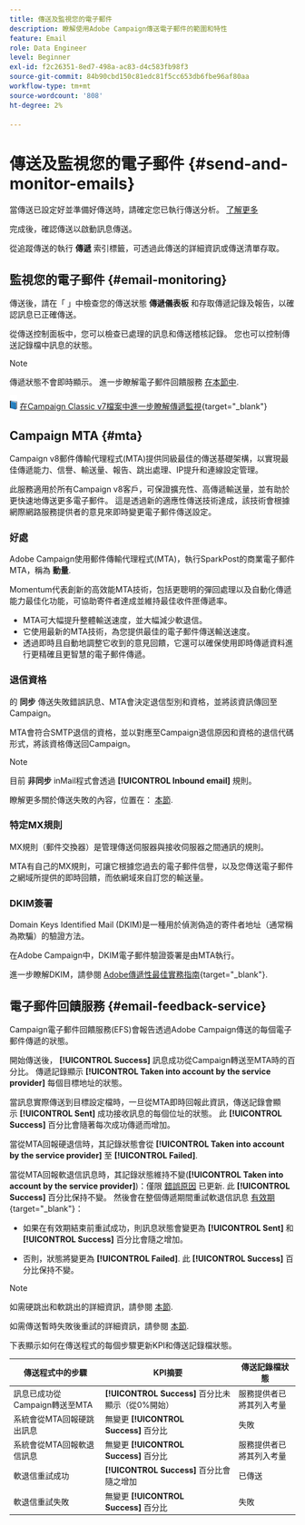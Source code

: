 ```yaml
---
title: 傳送及監視您的電子郵件
description: 瞭解使用Adobe Campaign傳送電子郵件的範圍和特性
feature: Email
role: Data Engineer
level: Beginner
exl-id: f2c26351-8ed7-498a-ac83-d4c583fb98f3
source-git-commit: 84b90cbd150c81edc81f5cc653db6fbe96af80aa
workflow-type: tm+mt
source-wordcount: '808'
ht-degree: 2%

---
```



# 傳送及監視您的電子郵件  {#send-and-monitor-emails}

當傳送已設定好並準備好傳送時，請確定您已執行傳送分析。 [了解更多](delivery-analysis.md)

完成後，確認傳送以啟動訊息傳送。

從追蹤傳送的執行 **傳遞** 索引標籤，可透過此傳送的詳細資訊或傳送清單存取。

## 監視您的電子郵件 {#email-monitoring}

傳送後，請在「 」中檢查您的傳送狀態 **傳遞儀表板** 和存取傳遞記錄及報告，以確認訊息已正確傳送。

從傳送控制面板中，您可以檢查已處理的訊息和傳送稽核記錄。 您也可以控制傳送記錄檔中訊息的狀態。

>[!NOTE]
>
>傳遞狀態不會即時顯示。 進一步瞭解電子郵件回饋服務 [在本節中](#email-feedback-service).


![](../assets/do-not-localize/book.png) [在Campaign Classic v7檔案中進一步瞭解傳遞監視](https://experienceleague.adobe.com/docs/campaign-classic/using/sending-messages/key-steps-when-creating-a-delivery/delivery-bestpractices/track-and-monitor.html){target="_blank"}

## Campaign MTA {#mta}

Campaign v8郵件傳輸代理程式(MTA)提供同級最佳的傳送基礎架構，以實現最佳傳遞能力、信譽、輸送量、報告、跳出處理、IP提升和連線設定管理。

此服務適用於所有Campaign v8客戶，可保證擴充性、高傳遞輸送量，並有助於更快速地傳送更多電子郵件。 這是透過新的適應性傳送技術達成，該技術會根據網際網路服務提供者的意見來即時變更電子郵件傳送設定。

### 好處

Adobe Campaign使用郵件傳輸代理程式(MTA)，執行SparkPost的商業電子郵件MTA，稱為 **動量**.

Momentum代表創新的高效能MTA技術，包括更聰明的彈回處理以及自動化傳遞能力最佳化功能，可協助寄件者達成並維持最佳收件匣傳遞率。

* MTA可大幅提升整體輸送速度，並大幅減少軟退信。
* 它使用最新的MTA技術，為您提供最佳的電子郵件傳送輸送速度。
* 透過即時且自動地調整它收到的意見回饋，它還可以確保使用即時傳遞資料進行更精確且更智慧的電子郵件傳遞。

### 退信資格

的 **同步** 傳送失敗錯誤訊息、MTA會決定退信型別和資格，並將該資訊傳回至Campaign。

MTA會符合SMTP退信的資格，並以對應至Campaign退信原因和資格的退信代碼形式，將該資格傳送回Campaign。

>[!NOTE]
>
>目前 **非同步** inMail程式會透過 **[!UICONTROL Inbound email]** 規則。

瞭解更多關於傳送失敗的內容，位置在： [本節](delivery-failures.md).


### 特定MX規則

MX規則（郵件交換器）是管理傳送伺服器與接收伺服器之間通訊的規則。

MTA有自己的MX規則，可讓它根據您過去的電子郵件信譽，以及您傳送電子郵件之網域所提供的即時回饋，而依網域來自訂您的輸送量。

### DKIM簽署

Domain Keys Identified Mail (DKIM)是一種用於偵測偽造的寄件者地址（通常稱為欺騙）的驗證方法。

在Adobe Campaign中，DKIM電子郵件驗證簽署是由MTA執行。

進一步瞭解DKIM，請參閱 [Adobe傳遞性最佳實務指南](https://experienceleague.adobe.com/docs/deliverability-learn/deliverability-best-practice-guide/transition-process/infrastructure.html#authentication){target="_blank"}.

## 電子郵件回饋服務 {#email-feedback-service}

Campaign電子郵件回饋服務(EFS)會報告透過Adobe Campaign傳送的每個電子郵件傳遞的狀態。

開始傳送後， **[!UICONTROL Success]** 訊息成功從Campaign轉送至MTA時的百分比。 傳遞記錄顯示 **[!UICONTROL Taken into account by the service provider]** 每個目標地址的狀態。

當訊息實際傳送到目標設定檔時，一旦從MTA即時回報此資訊，傳送記錄會顯示 **[!UICONTROL Sent]** 成功接收訊息的每個位址的狀態。 此 **[!UICONTROL Success]** 百分比會隨著每次成功傳遞而增加。

當從MTA回報硬退信時，其記錄狀態會從 **[!UICONTROL Taken into account by the service provider]** 至 **[!UICONTROL Failed]**<!-- and the **[!UICONTROL Bounces + errors]** percentage is increased accordingly-->.

當從MTA回報軟退信訊息時，其記錄狀態維持不變(**[!UICONTROL Taken into account by the service provider]**)：僅限 [錯誤原因](delivery-failures.md#delivery-failure-reasons) 已更新<!-- and the **[!UICONTROL Bounces + errors]** percentage is increased accordingly-->. 此 **[!UICONTROL Success]** 百分比保持不變。 然後會在整個傳遞期間重試軟退信訊息 [有效期](https://experienceleague.adobe.com/docs/campaign-classic/using/sending-messages/key-steps-when-creating-a-delivery/steps-sending-the-delivery.html#defining-validity-period){target="_blank"}：

* 如果在有效期結束前重試成功，則訊息狀態會變更為 **[!UICONTROL Sent]** 和 **[!UICONTROL Success]** 百分比會隨之增加。

* 否則，狀態將變更為 **[!UICONTROL Failed]**. 此 **[!UICONTROL Success]** <!--and **[!UICONTROL Bounces + errors]** -->百分比保持不變。

>[!NOTE]
>
>如需硬跳出和軟跳出的詳細資訊，請參閱 [本節](delivery-failures.md#delivery-failure-reasons).
>
>如需傳送暫時失敗後重試的詳細資訊，請參閱 [本節](delivery-failures.md#retries).

下表顯示如何在傳送程式的每個步驟更新KPI和傳送記錄檔狀態。

| 傳送程式中的步驟 | KPI摘要 | 傳送記錄檔狀態 |
|--- |--- |--- |
| 訊息已成功從Campaign轉送至MTA | **[!UICONTROL Success]** 百分比未顯示（從0%開始） | 服務提供者已將其列入考量 |
| 系統會從MTA回報硬跳出訊息 | 無變更 **[!UICONTROL Success]** 百分比 | 失敗 |
| 系統會從MTA回報軟退信訊息 | 無變更 **[!UICONTROL Success]** 百分比 | 服務提供者已將其列入考量 |
| 軟退信重試成功 | **[!UICONTROL Success]** 百分比會隨之增加 | 已傳送 |
| 軟退信重試失敗 | 無變更 **[!UICONTROL Success]** 百分比 | 失敗 |

